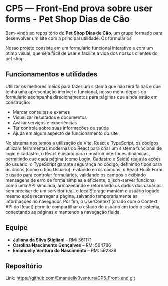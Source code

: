 # CP5 — Front-End prova sobre user forms - Pet Shop Dias de Cão

Bem-vindo ao repositório do **Pet Shop Dias de Cão**, um grupo formado para desenvolver um site com a principal utilidade: Os formulários

Nosso projeto consiste em um formulário funcional interativo e com um ótimo visual, que seja fácil de usar e facilite a vida dos nossos clientes do pet shop .

## Funcionamentos e utilidades

Utilizar os melhores meios para fazer um sistema que não terá falhas e que tenha uma apresentação incrível e funcional, nosso menu depois do formulário acompanha direcionamentos para páginas que ainda estão em construção:

- Marcar consultas e exames  
- Visualizar resultados e documentos   
- Avaliar serviços e experiências  
- Ter controle sobre suas informações de saúde  
- Ajuda em algum aspecto de funcionamento do site

No sistema nos temos a utilização de Vite, React e TypeScript, os códigos utilizam ferramentas modernas do React para criar um sistema funcional de login e cadastro, o React é usado para construir interfaces dinâmicas, permitindo que cada página (como Login, Cadastro e Saida) reaja às ações do usuário, o TypeScript garante segurança no código, definindo tipos para os dados (como o tipo Usuario), evitando erros comuns, o React Hook Form é usado para controlar formulários, validando os campos e exibindo mensagens de erro de forma simples e eficiente, o json-server funciona como uma API simulada, armazenando e retornando os dados dos usuários sem precisar de um servidor real, o localStorage mantém o usuário logado mesmo após recarregar a página, salvando temporariamente as informações no navegador.
Por fim, o UserContext (criado com o Context API do React) permite compartilhar o estado do usuário em todo o sistema, conectando as páginas e mantendo a navegação fluida.

## Equipe

- **Juliana da Silva Stigliani** – RM: 561171  
- **Carolina Nascimento Gonçalves** – RM: 564786  
- **Emanuelly Ventura do Nascimento** – RM: 562339

## Repositório
Link: https://github.com/Emanuelly0ventura/CP5_Front-end.git

